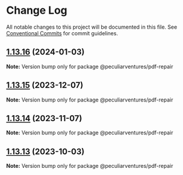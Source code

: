 # Change Log

All notable changes to this project will be documented in this file.
See [Conventional Commits](https://conventionalcommits.org) for commit guidelines.

## [1.13.16](https://github.com/PeculiarVentures/pdf/compare/v1.13.15...v1.13.16) (2024-01-03)

**Note:** Version bump only for package @peculiarventures/pdf-repair





## [1.13.15](https://github.com/PeculiarVentures/pdf/compare/v1.13.14...v1.13.15) (2023-12-07)

**Note:** Version bump only for package @peculiarventures/pdf-repair





## [1.13.14](https://github.com/PeculiarVentures/pdf/compare/v1.13.13...v1.13.14) (2023-11-07)

**Note:** Version bump only for package @peculiarventures/pdf-repair





## [1.13.13](https://github.com/PeculiarVentures/pdf/compare/v1.13.12...v1.13.13) (2023-10-03)

**Note:** Version bump only for package @peculiarventures/pdf-repair
